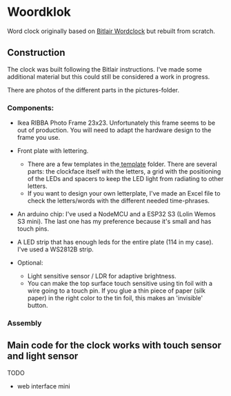 # Woordklok

Word clock originally based on [Bitlair Wordclock](https://github.com/bitlair/wordclock) but rebuilt from scratch.

## Construction

The clock was built following the Bitlair instructions. I've made some additional material but this could still be considered a work in progress.

There are photos of the different parts in the pictures-folder.

### Components:

* Ikea RIBBA Photo Frame 23x23. Unfortunately this frame seems to be out of production. You will need to adapt the hardware design to the frame you use.
* Front plate with lettering.

  * There are a few templates in the[ template](templates/) folder. There are several parts: the clockface itself with the letters, a grid with the positioning of the LEDs and spacers to keep the LED light from radiating to other letters.
  * If you want to design your own letterplate, I've made an Excel file to check the letters/words with the different needed time-phrases.
* An arduino chip: I've used a NodeMCU and a ESP32 S3 (Lolin Wemos S3 mini). The last one has my preference because it's small and has touch pins.
* A LED strip that has enough leds for the entire plate (114 in my case). I've used a WS2812B strip.
* Optional:

  * Light sensitive sensor / LDR for adaptive brightness.
  * You can make the top surface touch sensitive using tin foil with a wire going to a touch pin. If you glue a thin piece of paper (silk paper) in the right color to the tin foil, this makes an 'invisible' button.

### Assembly

## Main code for the clock works with touch sensor and light sensor

TODO

* web interface mini
